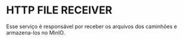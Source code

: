# HTTP FILE RECEIVER

Esse serviço é responsável por receber os arquivos dos caminhões e armazena-los no MinIO.
